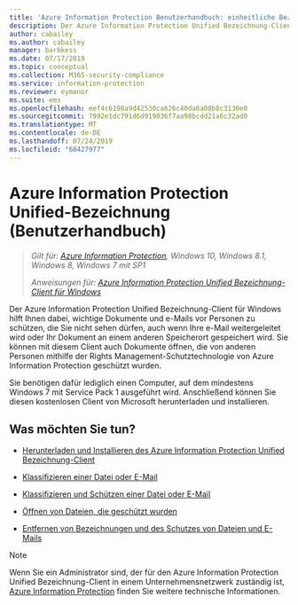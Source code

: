 ```yaml
---
title: 'Azure Information Protection Benutzerhandbuch: einheitliche Bezeichnung'
description: Der Azure Information Protection Unified Bezeichnung-Client für Windows hilft Ihnen dabei, wichtige Dokumente und e-Mails vor Personen zu schützen, die Sie nicht sehen dürfen, auch wenn Ihre e-Mail weitergeleitet wird oder Ihr Dokument an einem anderen Speicherort gespeichert wird.
author: cabailey
ms.author: cabailey
manager: barbkess
ms.date: 07/17/2019
ms.topic: conceptual
ms.collection: M365-security-compliance
ms.service: information-protection
ms.reviewer: eymanor
ms.suite: ems
ms.openlocfilehash: eef4c6190a9d42530ca626c40da6a08b8c3130e0
ms.sourcegitcommit: 7992e1dc791d6d919036f7aa98bcdd21a6c32ad0
ms.translationtype: MT
ms.contentlocale: de-DE
ms.lasthandoff: 07/24/2019
ms.locfileid: "68427977"
---
```

# <a name="azure-information-protection-unified-labeling-user-guide"></a>Azure Information Protection Unified-Bezeichnung (Benutzerhandbuch) 

>*Gilt für: [Azure Information Protection](https://azure.microsoft.com/pricing/details/information-protection), Windows 10, Windows 8.1, Windows 8, Windows 7 mit SP1*
>
> *Anweisungen für: [Azure Information Protection Unified Bezeichnung-Client für Windows](../faqs.md#whats-the-difference-between-the-azure-information-protection-client-and-the-azure-information-protection-unified-labeling-client)*

Der Azure Information Protection Unified Bezeichnung-Client für Windows hilft Ihnen dabei, wichtige Dokumente und e-Mails vor Personen zu schützen, die Sie nicht sehen dürfen, auch wenn Ihre e-Mail weitergeleitet wird oder Ihr Dokument an einem anderen Speicherort gespeichert wird. Sie können mit diesem Client auch Dokumente öffnen, die von anderen Personen mithilfe der Rights Management-Schutztechnologie von Azure Information Protection geschützt wurden.

Sie benötigen dafür lediglich einen Computer, auf dem mindestens Windows 7 mit Service Pack 1 ausgeführt wird. Anschließend können Sie diesen kostenlosen Client von Microsoft herunterladen und installieren.


## <a name="what-do-you-want-to-do"></a>Was möchten Sie tun?

- [Herunterladen und Installieren des Azure Information Protection Unified Bezeichnung-Client](install-unifiedlabelingclient-app.md)

- [Klassifizieren einer Datei oder E-Mail](clientv2-classify.md)

- [Klassifizieren und Schützen einer Datei oder E-Mail](clientv2-classify-protect.md)

- [Öffnen von Dateien, die geschützt wurden](clientv2-view-use-files.md)

- [Entfernen von Bezeichnungen und des Schutzes von Dateien und E-Mails](clientv2-remove-label-protection.md)


> [!NOTE]
> Wenn Sie ein Administrator sind, der für den Azure Information Protection Unified Bezeichnung-Client in einem Unternehmensnetzwerk zuständig ist, [Azure Information Protection](clientv2-admin-guide.md) finden Sie weitere technische Informationen. 

